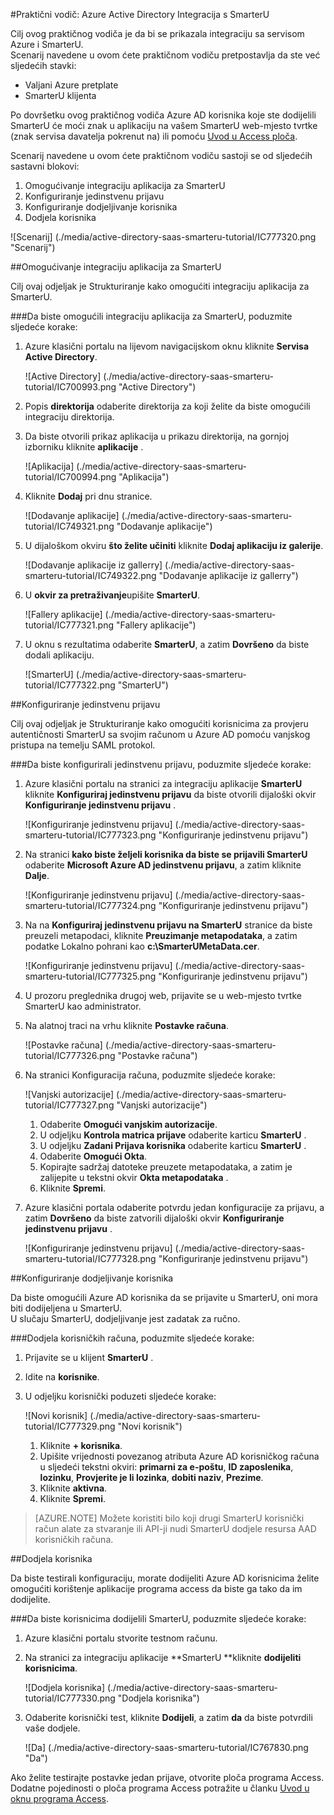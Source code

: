 <properties 
    pageTitle="Praktični vodič: Azure Active Directory Integracija s SmarterU | Microsoft Azure" 
    description="Saznajte kako pomoću servisa Azure Active Directory SmarterU da biste omogućili jedinstvenu prijavu, automatiziranog dodjele resursa i više!" 
    services="active-directory" 
    authors="jeevansd"  
    documentationCenter="na" 
    manager="femila"/>
<tags 
    ms.service="active-directory" 
    ms.devlang="na" 
    ms.topic="article" 
    ms.tgt_pltfrm="na" 
    ms.workload="identity" 
    ms.date="09/19/2016" 
    ms.author="jeedes" />

#<a name="tutorial-azure-active-directory-integration-with-smarteru"></a>Praktični vodič: Azure Active Directory Integracija s SmarterU
  
Cilj ovog praktičnog vodiča je da bi se prikazala integraciju sa servisom Azure i SmarterU.  
Scenarij navedene u ovom ćete praktičnom vodiču pretpostavlja da ste već sljedećih stavki:

-   Valjani Azure pretplate
-   SmarterU klijenta
  
Po dovršetku ovog praktičnog vodiča Azure AD korisnika koje ste dodijelili SmarterU će moći znak u aplikaciju na vašem SmarterU web-mjesto tvrtke (znak servisa davatelja pokrenut na) ili pomoću [Uvod u Access ploča](active-directory-saas-access-panel-introduction.md).
  
Scenarij navedene u ovom ćete praktičnom vodiču sastoji se od sljedećih sastavni blokovi:

1.  Omogućivanje integraciju aplikacija za SmarterU
2.  Konfiguriranje jedinstvenu prijavu
3.  Konfiguriranje dodjeljivanje korisnika
4.  Dodjela korisnika

![Scenarij] (./media/active-directory-saas-smarteru-tutorial/IC777320.png "Scenarij")

##<a name="enabling-the-application-integration-for-smarteru"></a>Omogućivanje integraciju aplikacija za SmarterU
  
Cilj ovaj odjeljak je Strukturiranje kako omogućiti integraciju aplikacija za SmarterU.

###<a name="to-enable-the-application-integration-for-smarteru-perform-the-following-steps"></a>Da biste omogućili integraciju aplikacija za SmarterU, poduzmite sljedeće korake:

1.  Azure klasični portalu na lijevom navigacijskom oknu kliknite **Servisa Active Directory**.

    ![Active Directory] (./media/active-directory-saas-smarteru-tutorial/IC700993.png "Active Directory")

2.  Popis **direktorija** odaberite direktorija za koji želite da biste omogućili integraciju direktorija.

3.  Da biste otvorili prikaz aplikacija u prikazu direktorija, na gornjoj izborniku kliknite **aplikacije** .

    ![Aplikacija] (./media/active-directory-saas-smarteru-tutorial/IC700994.png "Aplikacija")

4.  Kliknite **Dodaj** pri dnu stranice.

    ![Dodavanje aplikacije] (./media/active-directory-saas-smarteru-tutorial/IC749321.png "Dodavanje aplikacije")

5.  U dijaloškom okviru **što želite učiniti** kliknite **Dodaj aplikaciju iz galerije**.

    ![Dodavanje aplikacije iz gallerry] (./media/active-directory-saas-smarteru-tutorial/IC749322.png "Dodavanje aplikacije iz gallerry")

6.  U **okvir za pretraživanje**upišite **SmarterU**.

    ![Fallery aplikacije] (./media/active-directory-saas-smarteru-tutorial/IC777321.png "Fallery aplikacije")

7.  U oknu s rezultatima odaberite **SmarterU**, a zatim **Dovršeno** da biste dodali aplikaciju.

    ![SmarterU] (./media/active-directory-saas-smarteru-tutorial/IC777322.png "SmarterU")

##<a name="configuring-single-sign-on"></a>Konfiguriranje jedinstvenu prijavu
  
Cilj ovaj odjeljak je Strukturiranje kako omogućiti korisnicima za provjeru autentičnosti SmarterU sa svojim računom u Azure AD pomoću vanjskog pristupa na temelju SAML protokol.

###<a name="to-configure-single-sign-on-perform-the-following-steps"></a>Da biste konfigurirali jedinstvenu prijavu, poduzmite sljedeće korake:

1.  Azure klasični portalu na stranici za integraciju aplikacije **SmarterU** kliknite **Konfiguriraj jedinstvenu prijavu** da biste otvorili dijaloški okvir **Konfiguriranje jedinstvenu prijavu** .

    ![Konfiguriranje jedinstvenu prijavu] (./media/active-directory-saas-smarteru-tutorial/IC777323.png "Konfiguriranje jedinstvenu prijavu")

2.  Na stranici **kako biste željeli korisnika da biste se prijavili SmarterU** odaberite **Microsoft Azure AD jedinstvenu prijavu**, a zatim kliknite **Dalje**.

    ![Konfiguriranje jedinstvenu prijavu] (./media/active-directory-saas-smarteru-tutorial/IC777324.png "Konfiguriranje jedinstvenu prijavu")

3.  Na na **Konfiguriraj jedinstvenu prijavu na SmarterU** stranice da biste preuzeli metapodaci, kliknite **Preuzimanje metapodataka**, a zatim podatke Lokalno pohrani kao **c:\\SmarterUMetaData.cer**.

    ![Konfiguriranje jedinstvenu prijavu] (./media/active-directory-saas-smarteru-tutorial/IC777325.png "Konfiguriranje jedinstvenu prijavu")

4.  U prozoru preglednika drugoj web, prijavite se u web-mjesto tvrtke SmarterU kao administrator.

5.  Na alatnoj traci na vrhu kliknite **Postavke računa**.

    ![Postavke računa] (./media/active-directory-saas-smarteru-tutorial/IC777326.png "Postavke računa")

6.  Na stranici Konfiguracija računa, poduzmite sljedeće korake:

    ![Vanjski autorizacije] (./media/active-directory-saas-smarteru-tutorial/IC777327.png "Vanjski autorizacije")

    1.  Odaberite **Omogući vanjskim autorizacije**.
    2.  U odjeljku **Kontrola matrica prijave** odaberite karticu **SmarterU** .
    3.  U odjeljku **Zadani Prijava korisnika** odaberite karticu **SmarterU** .
    4.  Odaberite **Omogući Okta**.
    5.  Kopirajte sadržaj datoteke preuzete metapodataka, a zatim je zalijepite u tekstni okvir **Okta metapodataka** .
    6.  Kliknite **Spremi**.

7.  Azure klasični portala odaberite potvrdu jedan konfiguracije za prijavu, a zatim **Dovršeno** da biste zatvorili dijaloški okvir **Konfiguriranje jedinstvenu prijavu** .

    ![Konfiguriranje jedinstvenu prijavu] (./media/active-directory-saas-smarteru-tutorial/IC777328.png "Konfiguriranje jedinstvenu prijavu")

##<a name="configuring-user-provisioning"></a>Konfiguriranje dodjeljivanje korisnika
  
Da biste omogućili Azure AD korisnika da se prijavite u SmarterU, oni mora biti dodijeljena u SmarterU.  
U slučaju SmarterU, dodjeljivanje jest zadatak za ručno.

###<a name="to-provision-a-user-accounts-perform-the-following-steps"></a>Dodjela korisničkih računa, poduzmite sljedeće korake:

1.  Prijavite se u klijent **SmarterU** .

2.  Idite na **korisnike**.

3.  U odjeljku korisnički poduzeti sljedeće korake:

    ![Novi korisnik] (./media/active-directory-saas-smarteru-tutorial/IC777329.png "Novi korisnik")

    1.  Kliknite **+ korisnika**.
    2.  Upišite vrijednosti povezanog atributa Azure AD korisničkog računa u sljedeći tekstni okviri: **primarni za e-poštu**, **ID zaposlenika**, **lozinku**, **Provjerite je li lozinka**, **dobiti naziv**, **Prezime**.
    3.  Kliknite **aktivna**.
    4.  Kliknite **Spremi**.

>[AZURE.NOTE] Možete koristiti bilo koji drugi SmarterU korisnički račun alate za stvaranje ili API-ji nudi SmarterU dodjele resursa AAD korisničkih računa.

##<a name="assigning-users"></a>Dodjela korisnika
  
Da biste testirali konfiguraciju, morate dodijeliti Azure AD korisnicima želite omogućiti korištenje aplikacije programa access da biste ga tako da im dodijelite.

###<a name="to-assign-users-to-smarteru-perform-the-following-steps"></a>Da biste korisnicima dodijelili SmarterU, poduzmite sljedeće korake:

1.  Azure klasični portalu stvorite testnom računu.

2.  Na stranici za integraciju aplikacije **SmarterU **kliknite **dodijeliti korisnicima**.

    ![Dodjela korisnika] (./media/active-directory-saas-smarteru-tutorial/IC777330.png "Dodjela korisnika")

3.  Odaberite korisnički test, kliknite **Dodijeli**, a zatim **da** da biste potvrdili vaše dodjele.

    ![Da] (./media/active-directory-saas-smarteru-tutorial/IC767830.png "Da")
  
Ako želite testirajte postavke jedan prijave, otvorite ploča programa Access. Dodatne pojedinosti o ploča programa Access potražite u članku [Uvod u oknu programa Access](active-directory-saas-access-panel-introduction.md).